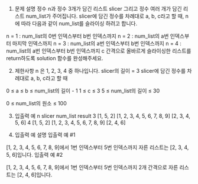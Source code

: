 1. 문제 설명
   정수 n과 정수 3개가 담긴 리스트 slicer 그리고 정수 여러 개가 담긴 리스트 num_list가 주어집니다. slicer에 담긴 정수를 차례대로 a, b, c라고 할 때, n에 따라 다음과 같이 num_list를 슬라이싱 하려고 합니다.

n = 1 : num_list의 0번 인덱스부터 b번 인덱스까지
n = 2 : num_list의 a번 인덱스부터 마지막 인덱스까지
n = 3 : num_list의 a번 인덱스부터 b번 인덱스까지
n = 4 : num_list의 a번 인덱스부터 b번 인덱스까지 c 간격으로
올바르게 슬라이싱한 리스트를 return하도록 solution 함수를 완성해주세요.

2. 제한사항
   n 은 1, 2, 3, 4 중 하나입니다.
   slicer의 길이 = 3
   slicer에 담긴 정수를 차례대로 a, b, c라고 할 때

0 ≤ a ≤ b ≤ num_list의 길이 - 1
1 ≤ c ≤ 3
5 ≤ num_list의 길이 ≤ 30

0 ≤ num_list의 원소 ≤ 100

3. 입출력 예
   n slicer num_list result
   3 [1, 5, 2] [1, 2, 3, 4, 5, 6, 7, 8, 9] [2, 3, 4, 5, 6]
   4 [1, 5, 2] [1, 2, 3, 4, 5, 6, 7, 8, 9] [2, 4, 6]

4. 입출력 예 설명
   입출력 예 #1

[1, 2, 3, 4, 5, 6, 7, 8, 9]에서 1번 인덱스부터 5번 인덱스까지 자른 리스트는 [2, 3, 4, 5, 6]입니다.
입출력 예 #2

[1, 2, 3, 4, 5, 6, 7, 8, 9]에서 1번 인덱스부터 5번 인덱스까지 2개 간격으로 자른 리스트는 [2, 4, 6]입니다.
